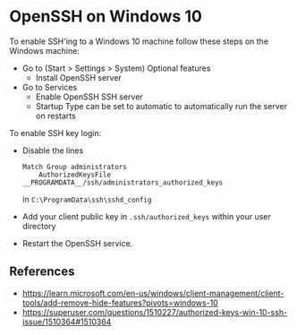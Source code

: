 # OpenSSH on Windows 10

To enable SSH'ing to a Windows 10 machine follow these steps on the Windows machine:
* Go to (Start > Settings > System) Optional features
    * Install OpenSSH server
* Go to Services
    * Enable OpenSSH SSH server
    * Startup Type can be set to automatic to automatically run the server on restarts

To enable SSH key login:

* Disable the lines

    ```
    Match Group administrators
        AuthorizedKeysFile __PROGRAMDATA__/ssh/administrators_authorized_keys
    ```

    in `C:\ProgramData\ssh\sshd_config`

* Add your client public key in `.ssh/authorized_keys` within your user directory
* Restart the OpenSSH service.

## References
* https://learn.microsoft.com/en-us/windows/client-management/client-tools/add-remove-hide-features?pivots=windows-10
* https://superuser.com/questions/1510227/authorized-keys-win-10-ssh-issue/1510364#1510364
